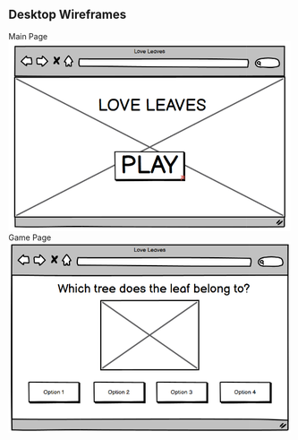 ## Desktop Wireframes
Main Page
![Main Page](/assets/images/wf-imgs/desktop-main.png)
Game Page
![Game Page](/assets/images/wf-imgs/desktop-play.png)
